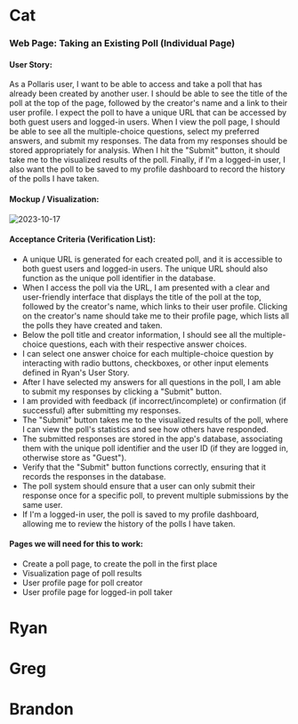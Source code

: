 # Cat

### Web Page: Taking an Existing Poll (Individual Page)

#### User Story:
As a Pollaris user, I want to be able to access and take a poll that has already been created by another user. I should be able to see the title of the poll at the top of the page, followed by the creator's name and a link to their user profile. I expect the poll to have a unique URL that can be accessed by both guest users and logged-in users. When I view the poll page, I should be able to see all the multiple-choice questions, select my preferred answers, and submit my responses. The data from my responses should be stored appropriately for analysis. When I hit the "Submit" button, it should take me to the visualized results of the poll. Finally, if I'm a logged-in user, I also want the poll to be saved to my profile dashboard to record the history of the polls I have taken. 

#### Mockup / Visualization:
![2023-10-17](https://github.com/catalinaescalona/greendevs/assets/68168149/83d034a4-7f09-4809-972a-856b556262da)


#### Acceptance Criteria (Verification List):
* A unique URL is generated for each created poll, and it is accessible to both guest users and logged-in users. The unique URL should also function as the unique poll identifier in the database.
* When I access the poll via the URL, I am presented with a clear and user-friendly interface that displays the title of the poll at the top, followed by the creator's name, which links to their user profile. Clicking on the creator's name should take me to their profile page, which lists all the polls they have created and taken. 
* Below the poll title and creator information, I should see all the multiple-choice questions, each with their respective answer choices.
* I can select one answer choice for each multiple-choice question by interacting with radio buttons, checkboxes, or other input elements defined in Ryan's User Story.
* After I have selected my answers for all questions in the poll, I am able to submit my responses by clicking a "Submit" button.
* I am provided with feedback (if incorrect/incomplete) or confirmation (if successful) after submitting my responses.
* The "Submit" button takes me to the visualized results of the poll, where I can view the poll's statistics and see how others have responded.
* The submitted responses are stored in the app's database, associating them with the unique poll identifier and the user ID (if they are logged in, otherwise store as "Guest").
* Verify that the "Submit" button functions correctly, ensuring that it records the responses in the database.
* The poll system should ensure that a user can only submit their response once for a specific poll, to prevent multiple submissions by the same user.
* If I'm a logged-in user, the poll is saved to my profile dashboard, allowing me to review the history of the polls I have taken.

#### Pages we will need for this to work:
* Create a poll page, to create the poll in the first place
* Visualization page of poll results
* User profile page for poll creator
* User profile page for logged-in poll taker


# Ryan

# Greg

# Brandon
